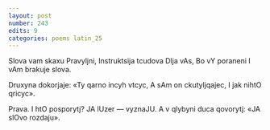 ```yaml
---
layout: post
number: 243
edits: 9
categories: poems latin_25
---
```


Slova vam skaxu 
Pravyljni,
Instruktsija tcudova
Dlja vAs, 
Bo vY poraneni
I vAm brakuje slova.

Druxyna dokorjaje:
«Ty qarno incyh vtcyc,
A sAm on ckutyljqajec,
I jak nihtO qricyc».

Prava. 
I htO posporytj?
JA lUzer — vyznaJU.
A v qlybyni duca qovorytj:
«JA slOvo rozdaju».
